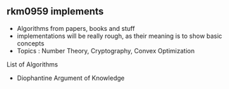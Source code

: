 ## rkm0959 implements

- Algorithms from papers, books and stuff
- implementations will be really rough, as their meaning is to show basic concepts
- Topics : Number Theory, Cryptography, Convex Optimization



List of Algorithms

- Diophantine Argument of Knowledge

